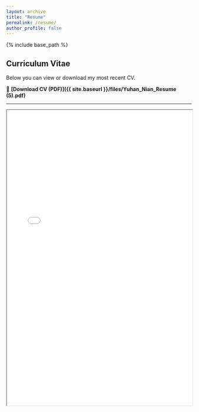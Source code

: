 ```yaml
---
layout: archive
title: "Resume"
permalink: /resume/
author_profile: false
---
```


{% include base_path %}

## Curriculum Vitae

Below you can view or download my most recent CV.

📄 **[Download CV (PDF)]({{ site.baseurl }}/files/Yuhan_Nian_Resume (5).pdf)**

---

<iframe src="{{ site.baseurl }}/files/Yuhan_Nian_Resume (5).pdf" width="100%" height="800px">
    This browser does not support PDFs. Please download the file to view it: 
    <a href="{{ site.baseurl }}/files/Yuhan_Nian_Resume (5).pdf">Download PDF</a>.
</iframe>
